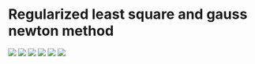 # Regularized least square and gauss newton method

![](./1.jpg)
![](./2.jpg)
![](./3.jpg)
![](./4.jpg)
![](./5.jpg)
![](./6.jpg)

